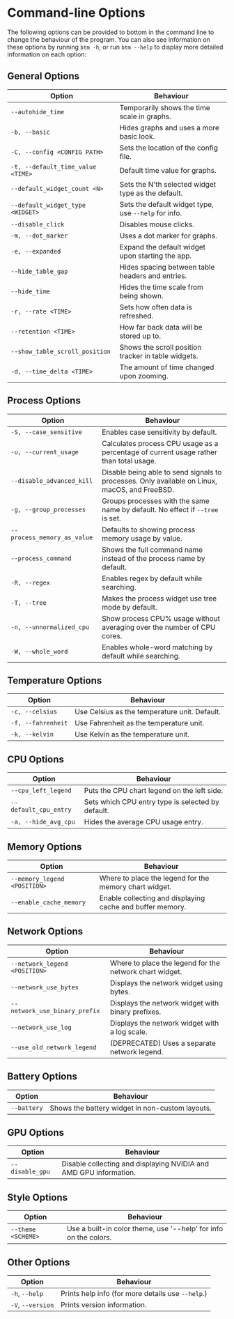 # Command-line Options

The following options can be provided to bottom in the command line to change the behaviour of the program. You can also
see information on these options by running `btm -h`, or run `btm --help` to display more detailed information on each option:

## General Options

| Option                            | Behaviour                                            |
| --------------------------------- | ---------------------------------------------------- |
| `--autohide_time`                 | Temporarily shows the time scale in graphs.          |
| `-b, --basic`                     | Hides graphs and uses a more basic look.             |
| `-C, --config <CONFIG PATH>`      | Sets the location of the config file.                |
| `-t, --default_time_value <TIME>` | Default time value for graphs.                       |
| `--default_widget_count <N>`      | Sets the N'th selected widget type as the default.   |
| `--default_widget_type <WIDGET>`  | Sets the default widget type, use `--help` for info. |
| `--disable_click`                 | Disables mouse clicks.                               |
| `-m, --dot_marker`                | Uses a dot marker for graphs.                        |
| `-e, --expanded`                  | Expand the default widget upon starting the app.     |
| `--hide_table_gap`                | Hides spacing between table headers and entries.     |
| `--hide_time`                     | Hides the time scale from being shown.               |
| `-r, --rate <TIME>`               | Sets how often data is refreshed.                    |
| `--retention <TIME>`              | How far back data will be stored up to.              |
| `--show_table_scroll_position`    | Shows the scroll position tracker in table widgets.  |
| `-d, --time_delta <TIME>`         | The amount of time changed upon zooming.             |

## Process Options

| Option                      | Behaviour                                                                                     |
| --------------------------- | --------------------------------------------------------------------------------------------- |
| `-S, --case_sensitive`      | Enables case sensitivity by default.                                                          |
| `-u, --current_usage`       | Calculates process CPU usage as a percentage of current usage rather than total usage.        |
| `--disable_advanced_kill`   | Disable being able to send signals to processes. Only available on Linux, macOS, and FreeBSD. |
| `-g, --group_processes`     | Groups processes with the same name by default. No effect if `--tree` is set.                 |
| `--process_memory_as_value` | Defaults to showing process memory usage by value.                                            |
| `--process_command`         | Shows the full command name instead of the process name by default.                           |
| `-R, --regex`               | Enables regex by default while searching.                                                     |
| `-T, --tree`                | Makes the process widget use tree mode by default.                                            |
| `-n, --unnormalized_cpu`    | Show process CPU% usage without averaging over the number of CPU cores.                       |
| `-W, --whole_word`          | Enables whole-word matching by default while searching.                                       |

## Temperature Options

| Option             | Behaviour                                     |
| ------------------ | --------------------------------------------- |
| `-c, --celsius`    | Use Celsius as the temperature unit. Default. |
| `-f, --fahrenheit` | Use Fahrenheit as the temperature unit.       |
| `-k, --kelvin`     | Use Kelvin as the temperature unit.           |

## CPU Options

| Option                | Behaviour                                         |
| --------------------- | ------------------------------------------------- |
| `--cpu_left_legend`   | Puts the CPU chart legend on the left side.       |
| `--default_cpu_entry` | Sets which CPU entry type is selected by default. |
| `-a, --hide_avg_cpu`  | Hides the average CPU usage entry.                |

## Memory Options

| Option                       | Behaviour                                                 |
| ---------------------------- | --------------------------------------------------------- |
| `--memory_legend <POSITION>` | Where to place the legend for the memory chart widget.    |
| `--enable_cache_memory`      | Enable collecting and displaying cache and buffer memory. |

## Network Options

| Option                        | Behaviour                                               |
| ----------------------------- | ------------------------------------------------------- |
| `--network_legend <POSITION>` | Where to place the legend for the network chart widget. |
| `--network_use_bytes`         | Displays the network widget using bytes.                |
| `--network_use_binary_prefix` | Displays the network widget with binary prefixes.       |
| `--network_use_log`           | Displays the network widget with a log scale.           |
| `--use_old_network_legend`    | (DEPRECATED) Uses a separate network legend.            |

## Battery Options

| Option      | Behaviour                                       |
| ----------- | ----------------------------------------------- |
| `--battery` | Shows the battery widget in non-custom layouts. |

## GPU Options

| Option          | Behaviour                                                         |
| --------------- | ----------------------------------------------------------------- |
| `--disable_gpu` | Disable collecting and displaying NVIDIA and AMD GPU information. |

## Style Options

| Option             | Behaviour                                                        |
| ------------------ | ---------------------------------------------------------------- |
| `--theme <SCHEME>` | Use a built-in color theme, use '--help' for info on the colors. |

## Other Options

| Option            | Behaviour                                         |
| ----------------- | ------------------------------------------------- |
| `-h`, `--help`    | Prints help info (for more details use `--help`.) |
| `-V`, `--version` | Prints version information.                       |
